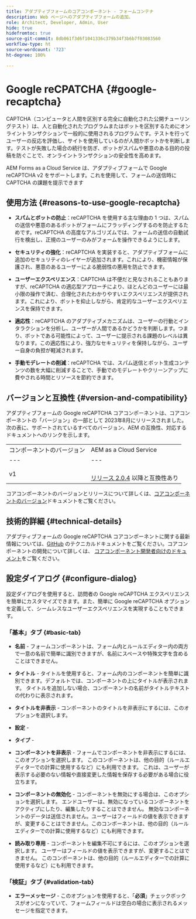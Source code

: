 ```yaml
---
title: アダプティブフォームのコアコンポーネント - フォームコンテナ
description: Web ページへのアダプティブフォームの追加。
role: Architect, Developer, Admin, User
hide: true
hidefromtoc: true
source-git-commit: 8db061f3d6f1041336c379b34f3b6b7f03083560
workflow-type: ht
source-wordcount: '723'
ht-degree: 100%

---
```



# Google reCPATCHA {#google-recaptcha}

CAPTCHA（コンピュータと人間を区別する完全に自動化された公開チューリングテスト）は、人と自動化されたプログラムまたはボットを区別するためにオンライントランザクションで一般的に使用されるプログラムです。テストを行ってユーザーの反応を評価し、サイトを使用しているのが人間かボットかを判断します。テストが失敗した場合の続行を防ぎ、ボットがスパムや悪意のある目的の投稿を防ぐことで、オンライントランザクションの安全性を高めます。

AEM Forms as a Cloud Service は、アダプティブフォームで Google reCAPTCHA v2 をサポートします。これを使用して、フォームの送信時に CAPTCHA の課題を提示できます

## 使用方法 {#reasons-to-use-google-recaptcha}


- **スパムとボットの防止**：reCAPTCHA を使用する主な理由の 1 つは、スパムの送信や悪意のあるボットがフォームにフラッディングするのを防止するためです。reCAPTCHA の高度なアルゴリズムでは、フォームの送信の自動試行を検出し、正規のユーザーのみがフォームを操作できるようにします。

- **セキュリティの強化**：reCAPTCHA を実装すると、アダプティブフォームに追加のセキュリティのレイヤーが追加されます。これにより、機密情報が保護され、悪意のあるユーザーによる脆弱性の悪用を防止できます。

- **ユーザーエクスペリエンス**：CAPTCHA は不便だと見なされることもありますが、reCAPTCHA の適応型アプローチにより、ほとんどのユーザーには最小限の操作で済む、合理化されたわかりやすいエクスペリエンスが提供されます。これにより、ボットを抑止しながら、肯定的なユーザーエクスペリエンスを保持できます。

- **適応性**：reCAPTCHA のアダプティブメカニズムは、ユーザーの行動とインタラクションを分析し、ユーザーが人間であるかどうかを判断します。つまり、ボットである可能性によって、ユーザーに提示される課題のレベルは異なります。この適応性により、強力なセキュリティを保持しながら、ユーザー自身の負担が軽減されます。

- **手動モデレートの削減**：reCAPTCHA では、スパム送信とボット生成コンテンツの数を大幅に削減することで、手動でのモデレートやクリーンアップに費やされる時間とリソースを節約できます。

## バージョンと互換性 {#version-and-compatibility}

アダプティブフォームの Google reCAPTCHA コアコンポーネントは、コアコンポーネントの「バージョン」の一部として 2023年8月にリリースされました。次の表に、サポートされているすべてのバージョン、AEM の互換性、対応するドキュメントへのリンクを示します。

|  |  |
|---|---|
| コンポーネントのバージョン | AEM as a Cloud Service |
| --- | --- |
| v1 | <br>[リリース 2.0.4](/help/versions.md) 以降と互換性あり | 互換性あり | 互換性あり |

コアコンポーネントのバージョンとリリースについて詳しくは、[コアコンポーネントのバージョン](/help/versions.md)ドキュメントをご覧ください。

## 技術的詳細 {#technical-details}

アダプティブフォームの Google reCAPTCHA コアコンポーネントに関する最新情報については、[GitHub](https://github.com/adobe/aem-core-forms-components/tree/master/ui.af.apps/src/main/content/jcr_root/apps/core/fd/components/form/recaptcha/v1/recaptcha) のテクニカルドキュメントをご覧ください。コアコンポーネントの開発について詳しくは、 [コアコンポーネント開発者向けのドキュメント](/help/developing/overview.md)をご覧ください。

## 設定ダイアログ {#configure-dialog}

設定ダイアログを使用すると、訪問者の Google reCAPTCHA エクスペリエンスを簡単にカスタマイズできます。また、簡単に Google reCAPTCHA オプションを定義して、シームレスなユーザーエクスペリエンスを実現することもできます。

### 「基本」タブ {#basic-tab}

- **名前** - フォームコンポーネントは、フォーム内とルールエディター内の両方で一意の名前で簡単に識別できますが、名前にスペースや特殊文字を含めることはできません。

- **タイトル** - タイトルを使用すると、フォーム内のコンポーネントを簡単に識別できます。デフォルトでは、コンポーネントの上にタイトルが表示されます。 タイトルを追加しない場合、コンポーネントの名前がタイトルテキストの代わりに表示されます。

- **タイトルを非表示** - コンポーネントのタイトルを非表示にするには、このオプションを選択します。

- **設定** -

- **タイプ** -

- **コンポーネントを非表示** - フォームでコンポーネントを非表示にするには、このオプションを選択します。 このコンポーネントは、他の目的（ルールエディターでの計算に使用するなど）にも利用できます。 これは、ユーザーが表示する必要のない情報や直接変更した情報を保存する必要がある場合に役立ちます。

- **コンポーネントの無効化** - コンポーネントを無効にする場合は、このオプションを選択します。 エンドユーザーは、無効になっているコンポーネントをアクティブにしたり、編集したりすることはできません。 無効なコンポーネントのデータは送信されません。ユーザーはフィールドの値を表示できますが、変更することはできません。このコンポーネントは、他の目的（ルールエディターでの計算に使用するなど）にも利用できます。

- **読み取り専用** - コンポーネントを編集不可にするには、このオプションを選択します。 ユーザーはフィールドの値を表示できますが、変更することはできません。 このコンポーネントは、他の目的（ルールエディターでの計算に使用するなど）にも利用できます。

### 「検証」タブ {#validation-tab}

- **エラーメッセージ** - このオプションを使用すると、「**必須**」チェックボックスがオンになっていて、フォームフィールドは空白の場合に表示されるメッセージを指定できます。

